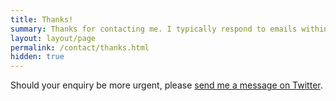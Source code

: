 ```yaml
---
title: Thanks!
summary: Thanks for contacting me. I typically respond to emails within a couple of days.
layout: layout/page
permalink: /contact/thanks.html
hidden: true
---
```

Should your enquiry be more urgent, please [send me a message on Twitter][1].

[1]: https://twitter.com/paulrobertlloyd
